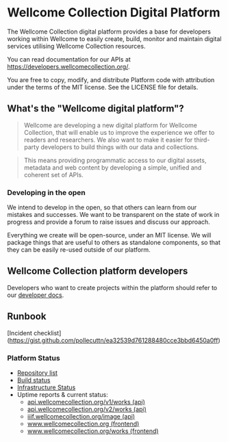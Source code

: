 # Wellcome Collection Digital Platform

The Wellcome Collection digital platform provides a base for developers working within Wellcome to easily create, build, monitor and maintain digital services utilising Wellcome Collection resources.

You can read documentation for our APIs at <https://developers.wellcomecollection.org/>.

You are free to copy, modify, and distribute Platform code with attribution under the terms of the MIT license. See the LICENSE file for details.

## What's the "Wellcome digital platform"?

> Wellcome are developing a new digital platform for Wellcome Collection, that will enable us to improve the experience we offer to readers and researchers. We also want to make it easier for third-party developers to build things with our data and collections.

> This means providing programmatic access to our digital assets, metadata and web content by developing a simple, unified and coherent set of APIs.

### Developing in the open
We intend to develop in the open, so that others can learn from our mistakes and successes. We  want to be transparent on the state of work in progress and provide a forum to raise issues and discuss our approach.

Everything we create will be open-source, under an MIT license. We will package things that are useful to others as standalone components, so that they can be easily re-used outside of our platform.

## Wellcome Collection platform developers

Developers who want to create projects within the platform should refer to our [developer docs](docs/README.md).

## Runbook

[Incident checklist] (https://gist.github.com/pollecuttn/ea32539d761288480cce3bbd6450a0ff)

### Platform Status

- [Repository list](docs/repositories.md)
- [Build status](https://travis-ci.org/wellcometrust)
- [Infrastructure Status](https://wellcomecollection-platform-dashboard.s3.amazonaws.com/index.html)
- Uptime reports & current status:
    - [api.wellcomecollection.org/v1/works (api)](https://updown.io/hj6w)
    - [api.wellcomecollection.org/v2/works (api)](https://updown.io/qqek)
    - [iiif.wellcomecollection.org/image (api)](https://updown.io/dt4b)
    - [www.wellcomecollection.org (frontend)](https://updown.io/2cep)
    - [www.wellcomecollection.org/works (frontend)](https://updown.io/bhef)




